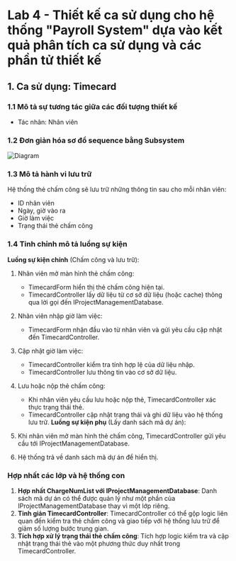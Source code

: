 # Lab 4 - Thiết kế ca sử dụng cho hệ thống "Payroll System" dựa vào kết quả phân tích ca sử dụng và các phần tử thiết kế
## 1. Ca sử dụng: Timecard
### 1.1 Mô tả sự tương tác giữa các đối tượng thiết kế
  - Tác nhân: Nhân viên
### 1.2 Đơn giản hóa sơ đồ sequence bằng Subsystem
![Diagram](https://www.planttext.com/api/plantuml/png/h9JDIWCn58NtUOhx0ds1BgHGVz6AYovqcMP2PsHoCwIPGfVYmeLFu49iAIA81GLNauMBGDyZJ-0hcB4KMpe_MjmCPCZvEFUSIpxDHskWgTAfY0bbMYhO4qaiHvmJ9b4h6KCt4fnH5UnB9JP-jXVdc2lIaoa6L8tWw4p9IyvqXoBjSy5Hxr9DUtJ02LdIeR6p1cv2nva747QC4DeN3467BZF0_FTH0BFls2UhWbN0ZuacdFZxem8nX94pDmZQPPE8R2hBUCTUTYr0Axebj3oDfTc0-d47Ti92F_yK0cVUm4wGb2kXKUAsgrmsXQ4pLwNK8fSRPHmuCujg4OiUl7ZPQXCEyxWmZyhS5bLOiG2d_juiWRudt4DinmA6URhiLxMtlxMO8tG5ehxlDT3V1hYmpoambpsb4CzVqwqtk4PRFqCPeIfyP-wIRHsV-nLPH8Q0EUWVlBOu1lcZz0K00F__0m00)

### 1.3 Mô tả hành vi lưu trữ
Hệ thống thẻ chấm công sẽ lưu trữ những thông tin sau cho mỗi nhân viên:
- ID nhân viên
- Ngày, giờ vào ra
- Giờ làm việc
- Trạng thái thẻ chấm công

### 1.4 Tinh chỉnh mô tả luồng sự kiện
**Luồng sự kiện chính** (Chấm công và lưu trữ):
  1. Nhân viên mở màn hình thẻ chấm công:
     
     - TimecardForm hiển thị thẻ chấm công hiện tại.
     - TimecardController lấy dữ liệu từ cơ sở dữ liệu (hoặc cache) thông qua lời gọi đến IProjectManagementDatabase.
  2. Nhân viên nhập giờ làm việc:
     
     - TimecardForm nhận đầu vào từ nhân viên và gửi yêu cầu cập nhật đến TimecardController.
  3. Cập nhật giờ làm việc:
     
     - TimecardController kiểm tra tính hợp lệ của dữ liệu nhập.
     - TimecardController lưu thông tin vào cơ sở dữ liệu.
  4. Lưu hoặc nộp thẻ chấm công:
     - Khi nhân viên yêu cầu lưu hoặc nộp thẻ, TimecardController xác thực trạng thái thẻ.
     - TimecardController cập nhật trạng thái và ghi dữ liệu vào hệ thống lưu trữ.
**Luồng sự kiện phụ** (Lấy danh sách mã dự án):
  1. Khi nhân viên mở màn hình thẻ chấm công, TimecardController gửi yêu cầu tới IProjectManagementDatabase.
  2. Hệ thống trả về danh sách mã dự án để hiển thị.
### Hợp nhất các lớp và hệ thống con
1. **Hợp nhất ChargeNumList với IProjectManagementDatabase**: Danh sách mã dự án có thể được quản lý như một phần của IProjectManagementDatabase thay vì một lớp riêng.
2. **Tinh giản TimecardController**: TimecardController có thể gộp logic liên quan đến kiểm tra thẻ chấm công và giao tiếp với hệ thống lưu trữ để giảm số lượng bước trung gian.
3. **Tích hợp xử lý trạng thái thẻ chấm công**: Tích hợp logic kiểm tra và cập nhật trạng thái thẻ vào một phương thức duy nhất trong TimecardController.
